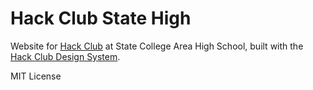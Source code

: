 # Hack Club State High

Website for [Hack Club](https://hackclub.com) at State College Area High School,
built with the [Hack Club Design System](https://design.hackclub.com).

MIT License

